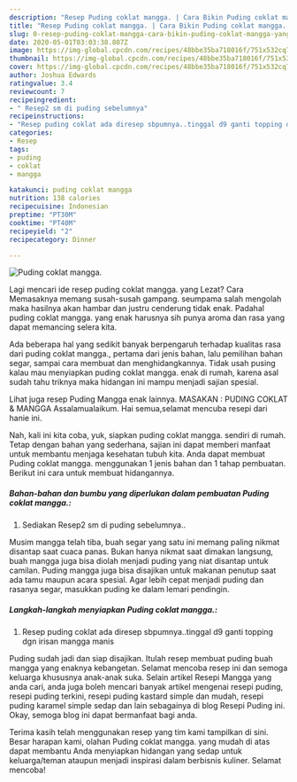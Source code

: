 ```yaml
---
description: "Resep Puding coklat mangga. | Cara Bikin Puding coklat mangga. Yang Lezat Sekali"
title: "Resep Puding coklat mangga. | Cara Bikin Puding coklat mangga. Yang Lezat Sekali"
slug: 0-resep-puding-coklat-mangga-cara-bikin-puding-coklat-mangga-yang-lezat-sekali
date: 2020-05-01T03:03:38.807Z
image: https://img-global.cpcdn.com/recipes/48bbe35ba718016f/751x532cq70/puding-coklat-mangga-foto-resep-utama.jpg
thumbnail: https://img-global.cpcdn.com/recipes/48bbe35ba718016f/751x532cq70/puding-coklat-mangga-foto-resep-utama.jpg
cover: https://img-global.cpcdn.com/recipes/48bbe35ba718016f/751x532cq70/puding-coklat-mangga-foto-resep-utama.jpg
author: Joshua Edwards
ratingvalue: 3.4
reviewcount: 7
recipeingredient:
- " Resep2 sm di puding sebelumnya"
recipeinstructions:
- "Resep puding coklat ada diresep sbpumnya..tinggal d9 ganti topping dgn irisan mangga manis"
categories:
- Resep
tags:
- puding
- coklat
- mangga

katakunci: puding coklat mangga 
nutrition: 138 calories
recipecuisine: Indonesian
preptime: "PT30M"
cooktime: "PT40M"
recipeyield: "2"
recipecategory: Dinner

---
```



![Puding coklat mangga.](https://img-global.cpcdn.com/recipes/48bbe35ba718016f/751x532cq70/puding-coklat-mangga-foto-resep-utama.jpg)

Lagi mencari ide resep puding coklat mangga. yang Lezat? Cara Memasaknya memang susah-susah gampang. seumpama salah mengolah maka hasilnya akan hambar dan justru cenderung tidak enak. Padahal puding coklat mangga. yang enak harusnya sih punya aroma dan rasa yang dapat memancing selera kita.

Ada beberapa hal yang sedikit banyak berpengaruh terhadap kualitas rasa dari puding coklat mangga., pertama dari jenis bahan, lalu pemilihan bahan segar, sampai cara membuat dan menghidangkannya. Tidak usah pusing kalau mau menyiapkan puding coklat mangga. enak di rumah, karena asal sudah tahu triknya maka hidangan ini mampu menjadi sajian spesial.

Lihat juga resep Puding Mangga enak lainnya. MASAKAN : PUDING COKLAT &amp; MANGGA Assalamualaikum. Hai semua,selamat mencuba resepi dari hanie ini.


Nah, kali ini kita coba, yuk, siapkan puding coklat mangga. sendiri di rumah. Tetap dengan bahan yang sederhana, sajian ini dapat memberi manfaat untuk membantu menjaga kesehatan tubuh kita. Anda dapat membuat Puding coklat mangga. menggunakan 1 jenis bahan dan 1 tahap pembuatan. Berikut ini cara untuk membuat hidangannya.

<!--inarticleads1-->

##### Bahan-bahan dan bumbu yang diperlukan dalam pembuatan Puding coklat mangga.:

1. Sediakan  Resep2 sm di puding sebelumnya..


Musim mangga telah tiba, buah segar yang satu ini memang paling nikmat disantap saat cuaca panas. Bukan hanya nikmat saat dimakan langsung, buah mangga juga bisa diolah menjadi puding yang niat disantap untuk camilan. Puding mangga juga bisa disajikan untuk makanan penutup saat ada tamu maupun acara spesial. Agar lebih cepat menjadi puding dan rasanya segar, masukkan puding ke dalam lemari pendingin. 

<!--inarticleads2-->

##### Langkah-langkah menyiapkan Puding coklat mangga.:

1. Resep puding coklat ada diresep sbpumnya..tinggal d9 ganti topping dgn irisan mangga manis


Puding sudah jadi dan siap disajikan. Itulah resep membuat puding buah mangga yang enaknya kebangetan. Selamat mencoba resep ini dan semoga keluarga khususnya anak-anak suka. Selain artikel Resepi Mangga yang anda cari, anda juga boleh mencari banyak artikel mengenai resepi puding, resepi puding terkini, resepi puding kastard simple dan mudah, resepi puding karamel simple sedap dan lain sebagainya di blog Resepi Puding ini. Okay, semoga blog ini dapat bermanfaat bagi anda. 

Terima kasih telah menggunakan resep yang tim kami tampilkan di sini. Besar harapan kami, olahan Puding coklat mangga. yang mudah di atas dapat membantu Anda menyiapkan hidangan yang sedap untuk keluarga/teman ataupun menjadi inspirasi dalam berbisnis kuliner. Selamat mencoba!
